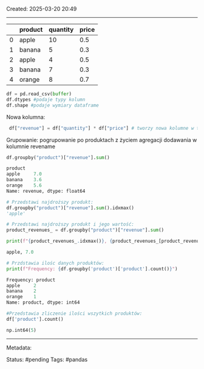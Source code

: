 Created: 2025-03-20 20:49

---

|     | product | quantity | price |
| --- | ------- | -------- | ----- |
| 0   | apple   | 10       | 0.5   |
| 1   | banana  | 5        | 0.3   |
| 2   | apple   | 4        | 0.5   |
| 3   | banana  | 7        | 0.3   |
| 4   | orange  | 8        | 0.7   |



```python
df = pd.read_csv(buffer)
df.dtypes #podaje typy kolumn
df.shape #podaje wymiary dataframe
```

Nowa kolumna:
```python
 df["revenue"] = df["quantity"] * df["price"] # tworzy nowa kolumne w tabelce o nazwie revenue z pomnożonymi tymi wartościami
```


Grupowanie:
pogrupowanie po produktach z życiem agregacji dodawania w kolumnie revename
```python
df.groupby("product")["revenue"].sum()

product
apple     7.0
banana    3.6
orange    5.6
Name: revenue, dtype: float64

# Przedstawi najdroższy produkt:
df.groupby("product")["revenue"].sum().idxmax()
'apple'

# Przedstawi najdroższy produkt i jego wartość:
product_revenues_ = df.groupby("product")["revenue"].sum()

print(f"{product_revenues_.idxmax()}, {product_revenues_[product_revenues_.idxmax()]}")

apple, 7.0

# Przdstawia ilośc danych produktów:
print(f"Frequency: {df.groupby('product')['product'].count()}")

Frequency: product
apple     2
banana    2
orange    1
Name: product, dtype: int64

#Przedstawia zliczenie ilości wszytkich produktów:
df['product'].count()

np.int64(5)
```

---
Metadata:

Status: #pending
Tags: #pandas
